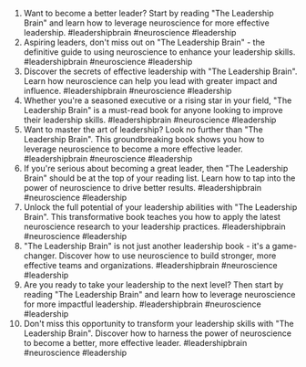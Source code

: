 1. Want to become a better leader? Start by reading "The Leadership Brain" and learn how to leverage neuroscience for more effective leadership. #leadershipbrain #neuroscience #leadership
2. Aspiring leaders, don't miss out on "The Leadership Brain" - the definitive guide to using neuroscience to enhance your leadership skills. #leadershipbrain #neuroscience #leadership
3. Discover the secrets of effective leadership with "The Leadership Brain". Learn how neuroscience can help you lead with greater impact and influence. #leadershipbrain #neuroscience #leadership
4. Whether you're a seasoned executive or a rising star in your field, "The Leadership Brain" is a must-read book for anyone looking to improve their leadership skills. #leadershipbrain #neuroscience #leadership
5. Want to master the art of leadership? Look no further than "The Leadership Brain". This groundbreaking book shows you how to leverage neuroscience to become a more effective leader. #leadershipbrain #neuroscience #leadership
6. If you're serious about becoming a great leader, then "The Leadership Brain" should be at the top of your reading list. Learn how to tap into the power of neuroscience to drive better results. #leadershipbrain #neuroscience #leadership
7. Unlock the full potential of your leadership abilities with "The Leadership Brain". This transformative book teaches you how to apply the latest neuroscience research to your leadership practices. #leadershipbrain #neuroscience #leadership
8. "The Leadership Brain" is not just another leadership book - it's a game-changer. Discover how to use neuroscience to build stronger, more effective teams and organizations. #leadershipbrain #neuroscience #leadership
9. Are you ready to take your leadership to the next level? Then start by reading "The Leadership Brain" and learn how to leverage neuroscience for more impactful leadership. #leadershipbrain #neuroscience #leadership
10. Don't miss this opportunity to transform your leadership skills with "The Leadership Brain". Discover how to harness the power of neuroscience to become a better, more effective leader. #leadershipbrain #neuroscience #leadership
